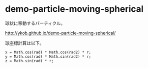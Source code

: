 # demo-particle-moving-spherical

球状に移動するパーティクル。

http://ykob.github.io/demo-particle-moving-spherical/

球座標計算は以下。

    x = Math.cos(rad) * Math.cos(rad2) * r;
    y = Math.cos(rad) * Math.sin(rad2) * r;
    z = Math.sin(rad) * r;
